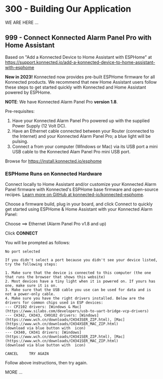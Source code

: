 # 300 - Building Our Application

WE ARE HERE ...




## 999 - Connect Konnected Alarm Panel Pro with Home Assistant

Based on "Add a Konnected Device to Home Assistant with ESPHome" at https://support.konnected.io/add-a-konnected-device-to-home-assistant-with-esphome

**New in 2023!** Konnected now provides pre-built ESPHome firmware for all Konnected products. We recommend that new Home Assistant users follow these steps to get started quickly with Konnected and Home Assistant powered by ESPHome.

**NOTE**: We have Konnected Alarm Panel Pro **version 1.8**.

Pre-requisites: 

1) Have your Konnected Alarm Panel Pro powered up with the supplied Power Supply (12 Volt DC).
2) Have an Ethernet cable connected between your Router (connected to the Internet) and your Konnected Alarm Panel Pro; a blue light will be pulsing.
3) Connect a from your computer (WIndows or Mac) via its USB port a mini USB cable to the Konnected Alam Panel Pro mini USB port.

Browse for https://install.konnected.io/esphome

### ESPHome Runs on Konnected Hardware

Connect locally to Home Assistant and/or customize your Konnected Alarm Panel firmware with Konnected's ESPHome base firmware and open-source recipes. [Learn more on GitHub at konnected-io/konnected-esphome](https://github.com/konnected-io/konnected-esphome).

Choose a firmware build, plug in your board, and click Connect to quickly get started using ESPHome & Home Assistant with your Konnected Alarm Panel:

Choose ==> Ethernet (Alarm Panel Pro v1.8 and up)

Click **CONNECT**

You will be prompted as follows:

```
No port selected

If you didn't select a port because you didn't see your device listed, try the following steps:

1. Make sure that the device is connected to this computer (the one that runs the browser that shows this website)
2. Most devices have a tiny light when it is powered on. If yours has one, make sure it is on.
3. Make sure that the USB cable you use can be used for data and is not a power-only cable.
4. Make sure you have the right drivers installed. Below are the drivers for common chips used in ESP devices:
--- CP2102 drivers: [Windows & Mac](https://www.silabs.com/developers/usb-to-uart-bridge-vcp-drivers)
--- CH342, CH343, CH9102 drivers: [Windows](https://www.wch.cn/downloads/CH343SER_ZIP.html), [Mac](https://www.wch.cn/downloads/CH34XSER_MAC_ZIP.html)
(download via blue button with  icon)
--- CH340, CH341 drivers: [Windows](https://www.wch.cn/downloads/CH341SER_ZIP.html), [Mac](https://www.wch.cn/downloads/CH341SER_MAC_ZIP.html)
(download via blue button with  icon)

CANCEL     TRY AGAIN
```

Follow above instructions, then try again.


MORE ...


